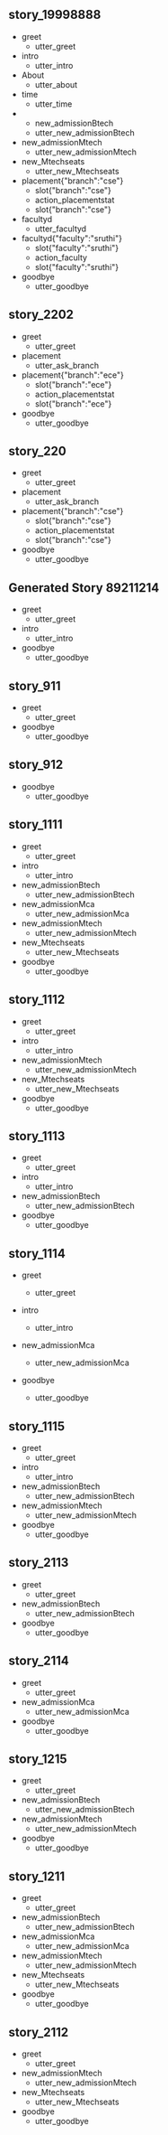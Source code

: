 ## story_19998888
* greet
   - utter_greet 
* intro
   - utter_intro 
* About
   - utter_about
* time
   - utter_time   
* * new_admissionBtech
   -  utter_new_admissionBtech
* new_admissionMtech
   - utter_new_admissionMtech
* new_Mtechseats
   - utter_new_Mtechseats
* placement{"branch":"cse"}
   - slot{"branch":"cse"}
   - action_placementstat 
   - slot{"branch":"cse"}
* facultyd
   - utter_facultyd
* facultyd{"faculty":"sruthi"}  
   - slot{"faculty":"sruthi"}
   - action_faculty
   - slot{"faculty":"sruthi"}             
* goodbye
   - utter_goodbye  
## story_2202
* greet
   - utter_greet
* placement
   - utter_ask_branch  
* placement{"branch":"ece"}
   - slot{"branch":"ece"}
   - action_placementstat 
   - slot{"branch":"ece"}
* goodbye
   - utter_goodbye  
## story_220
* greet
   - utter_greet
* placement
   - utter_ask_branch  
* placement{"branch":"cse"}
   - slot{"branch":"cse"}
   - action_placementstat 
   - slot{"branch":"cse"}
* goodbye
   - utter_goodbye  
## Generated Story 89211214
* greet
   - utter_greet
* intro
   - utter_intro   
* goodbye
   - utter_goodbye

## story_911
* greet
   - utter_greet 
* goodbye
   - utter_goodbye

## story_912
* goodbye
   - utter_goodbye

## story_1111
* greet
   - utter_greet
* intro
   - utter_intro  
* new_admissionBtech
   -  utter_new_admissionBtech
* new_admissionMca
   - utter_new_admissionMca
* new_admissionMtech
   - utter_new_admissionMtech
* new_Mtechseats
   - utter_new_Mtechseats
* goodbye
   - utter_goodbye
## story_1112
* greet
   - utter_greet
* intro
   - utter_intro  
* new_admissionMtech
   - utter_new_admissionMtech
* new_Mtechseats
   - utter_new_Mtechseats
* goodbye
   - utter_goodbye  
## story_1113
* greet
   - utter_greet
* intro
   - utter_intro  
* new_admissionBtech
   -  utter_new_admissionBtech
* goodbye
   - utter_goodbye 
## story_1114
* greet
   - utter_greet
* intro
   - utter_intro  

* new_admissionMca
   - utter_new_admissionMca
* goodbye
   - utter_goodbye   
## story_1115
* greet
   - utter_greet
* intro
   - utter_intro  
* new_admissionBtech
   -  utter_new_admissionBtech
* new_admissionMtech
   - utter_new_admissionMtech
* goodbye
   - utter_goodbye      
## story_2113
* greet
   - utter_greet
* new_admissionBtech
   -  utter_new_admissionBtech
* goodbye
   - utter_goodbye 
## story_2114
* greet
   - utter_greet
* new_admissionMca
   - utter_new_admissionMca
* goodbye
   - utter_goodbye   
## story_1215
* greet
   - utter_greet
* new_admissionBtech
   -  utter_new_admissionBtech
* new_admissionMtech
   - utter_new_admissionMtech
* goodbye
   - utter_goodbye      
## story_1211
* greet
   - utter_greet
* new_admissionBtech
   -  utter_new_admissionBtech
* new_admissionMca
   - utter_new_admissionMca
* new_admissionMtech
   - utter_new_admissionMtech
* new_Mtechseats
   - utter_new_Mtechseats
* goodbye
   - utter_goodbye
## story_2112
* greet
   - utter_greet
* new_admissionMtech
   - utter_new_admissionMtech
* new_Mtechseats
   - utter_new_Mtechseats
* goodbye
   - utter_goodbye  

